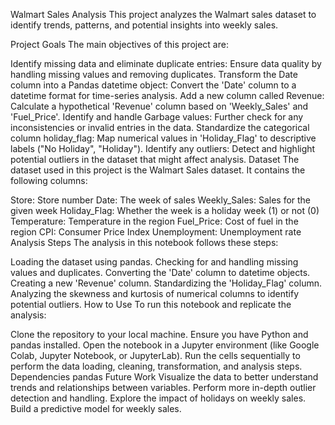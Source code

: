 Walmart Sales Analysis
This project analyzes the Walmart sales dataset to identify trends, patterns, and potential insights into weekly sales.

Project Goals
The main objectives of this project are:

Identify missing data and eliminate duplicate entries: Ensure data quality by handling missing values and removing duplicates.
Transform the Date column into a Pandas datetime object: Convert the 'Date' column to a datetime format for time-series analysis.
Add a new column called Revenue: Calculate a hypothetical 'Revenue' column based on 'Weekly_Sales' and 'Fuel_Price'.
Identify and handle Garbage values: Further check for any inconsistencies or invalid entries in the data.
Standardize the categorical column holiday_flag: Map numerical values in 'Holiday_Flag' to descriptive labels ("No Holiday", "Holiday").
Identify any outliers: Detect and highlight potential outliers in the dataset that might affect analysis.
Dataset
The dataset used in this project is the Walmart Sales dataset. It contains the following columns:

Store: Store number
Date: The week of sales
Weekly_Sales: Sales for the given week
Holiday_Flag: Whether the week is a holiday week (1) or not (0)
Temperature: Temperature in the region
Fuel_Price: Cost of fuel in the region
CPI: Consumer Price Index
Unemployment: Unemployment rate
Analysis Steps
The analysis in this notebook follows these steps:

Loading the dataset using pandas.
Checking for and handling missing values and duplicates.
Converting the 'Date' column to datetime objects.
Creating a new 'Revenue' column.
Standardizing the 'Holiday_Flag' column.
Analyzing the skewness and kurtosis of numerical columns to identify potential outliers.
How to Use
To run this notebook and replicate the analysis:

Clone the repository to your local machine.
Ensure you have Python and pandas installed.
Open the notebook in a Jupyter environment (like Google Colab, Jupyter Notebook, or JupyterLab).
Run the cells sequentially to perform the data loading, cleaning, transformation, and analysis steps.
Dependencies
pandas
Future Work
Visualize the data to better understand trends and relationships between variables.
Perform more in-depth outlier detection and handling.
Explore the impact of holidays on weekly sales.
Build a predictive model for weekly sales.
